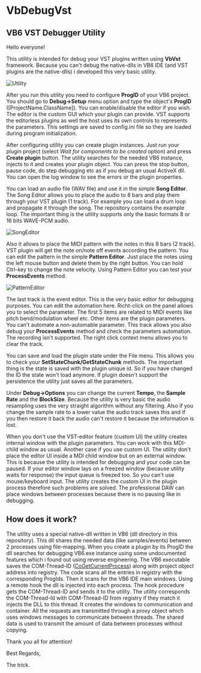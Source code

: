 # VbDebugVst
## VB6 VST Debugger Utility

Hello everyone!

This utility is intended for debug your VST plugins written using **VbVst** framework. 
Because you can't debug the native-dlls in VB6 IDE (and VST plugins are the native-dlls) i developed this very basic utility.

![Utility](/resources/utility.png)

After you run this utility you need to configure **ProgID** of your VB6 project. 
You should go to **Debug->Setup** menu option and type the object's **ProgID** (\[ProjectName.ClassName\]). 
You can enable/disable the editor if you wish. The editor is the custom GUI which your plugin can provide. 
VST supports the editorless plugins as well the host uses its own controls to represents the parameters.
This settings are saved to config.ini file so they are loaded during program initialization.

After configuring utility you can create plugin instances. Just run your plugin project (select *Wait for components to be created* option) and press **Create plugin** button.
The utility searches for the needed VB6 instance, injects to it and creates your plugin object. 
You can press the stop button, pause code, do step debugging etc as if you debug an usual ActiveX dll. You can open the log window to see the errors or the plugin properties.

You can load an audio file (WAV file) and use it in the simple **Song Editor**. The Song Editor allows you to place the audio to 8 bars and play them through your VST plugin (1 track). 
For example you can load a drum loop and propagate it through the song. The repository contains the example loop. 
The important thing is the utility supports only the basic formats 8 or 16 bits WAVE-PCM audio.

 ![SongEditor](/resources/song_edit.png)

Also it allows to place the MIDI pattern with the notes in this 8 bars (2 track). VST plugin will get the note on/note off events according the pattern. 
You can edit the pattern in the simple **Pattern Editor**. Just place the notes using the left mouse button and delete them by the right button. 
You can hold Ctrl-key to change the note velocity. Using Pattern Editor you can test your **ProcessEvents** method.

 ![PatternEditor](/resources/pattern_edit.png)

The last track is the event editor. This is the very basic editor for debugging purposes. You can edit the automation here. Richt-click on the panel allows you to select the parameter.
The first 5 items are related to MIDI events like pitch bend/modulation wheel etc. Other items are the plugin parameters. You can't automate a non-automable parameter.
This track allows you also debug your **ProcessEvents** method and check the parameters automation. The recording isn't supported. 
The right click context menu allows you to clear the track.

You can save and load the plugin state under the File menu. This allows you to check your **SetStateChunk/GetStateChunk** methods. 
The important thing is the state is saved with the plugin unique id. So if you have changed the ID the state won't load anymore. 
If plugin doesn't support the persistence the utility just saves all the parameters.

Under **Debug->Options** you can change the current **Tempo**, the **Sample Rate** and the **BlockSize**. 
Because the utility is very basic the audio resampling uses the very straight algorithm without any filtering. 
Also if you change the sample rate to a lower value the audio track saves this and if you then restore it back the audio can't restore it because the information is lost.

When you don't use the VST-editor feature (custom UI) the utility creates internal window with the plugin parameters. You can work with this MDI-child window as usual. 
Another case if you use custom UI. The utility don't place the editor UI inside a MDI child window but on an external window. 
This is because the utility is intended for debugging and your code can be paused. 
If your editor window lays on a freezed window (because utility waits for response) the input queue is freezed too. So you can't use mouse/keyboard input. 
The utility creates the custom UI in the plugin process therefore such problems are solved. 
The professional DAW can place windows between processes because there is no pausing like in debugging.

## How does it work?

The utility uses a special native-dll written in VB6 (dll directory in this repository). This dll shares the needed data (like samples/events) between 2 processes using file-mapping.
When you create a plugin by its ProgID the dll searches for debugging VB6.exe instance using some undocumented features which i found out using reverse engineering.
The VB6 executable saves the COM-Thread-ID ([CoGetCurrentProcess](https://docs.microsoft.com/en-us/windows/win32/api/combaseapi/nf-combaseapi-cogetcurrentprocess)) along with project object address into registry.
The code scans all the entries in registry with the corresponding ProgIds. Then it scans for the VB6 IDE main windows. Using a remote hook the dll is injected into each process.
The hook procedure gets the COM-Thread-ID and sends it to the utility. The utility corresponds the COM-Thread-Id with COM-Thread-ID from registry if they match it injects the DLL to this thread.
It creates the windows to communication and container. All the requests are transmitted through a proxy object which uses windows messages to communicate between threads.
The shared data is used to transmit the amount of data between processes without copying.

Thank you all for attention!

Best Regards,

The trick.
